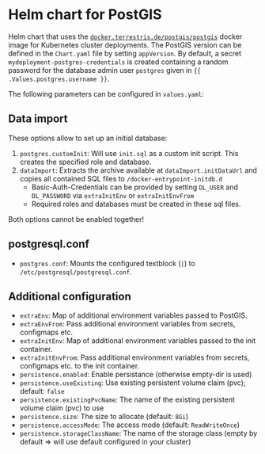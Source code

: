 # Helm chart for PostGIS

Helm chart that uses the [`docker.terrestris.de/postgis/postgis`](https://docker.terrestris.de/postgis/postgis) docker image for Kubernetes cluster deployments.
The PostGIS version can be defined in the `Chart.yaml` file by setting `appVersion`.
By default, a secret `mydeployment-postgres-credentials` is created containing a random password for the database admin user `postgres` given in `{{ .Values.postgres.username }}`.

The following parameters can be configured in `values.yaml`:

## Data import

These options allow to set up an initial database:

1. `postgres.customInit`: Will use `init.sql` as a custom init script. This creates the specified role and database.
2. `dataImport`: Extracts the archive available at `dataImport.initDataUrl` and copies all contained SQL files to `/docker-entrypoint-initdb.d`
    * Basic-Auth-Credentials can be provided by setting `DL_USER` and `DL_PASSWORD` via `extraInitEnv` or `extraInitEnvFrom`
    * Required roles and databases must be created in these sql files.

Both options cannot be enabled together!

## postgresql.conf

* `postgres.conf`: Mounts the configured textblock (`|`) to `/etc/postgresql/postgresql.conf`.

## Additional configuration

* `extraEnv`: Map of additional environment variables passed to PostGIS.
* `extraEnvFrom`: Pass additional environment variables from secrets, configmaps etc.
* `extraInitEnv`: Map of additional environment variables passed to the init container.
* `extraInitEnvFrom`: Pass additional environment variables from secrets, configmaps etc. to the init container.
* `persistence.enabled`: Enable persistance (otherwise empty-dir is used)
* `persistence.useExisting`: Use existing persistent volume claim (pvc); default: `false`
* `persistence.existingPvcName`: The name of the existing persistent volume claim (pvc) to use
* `persistence.size`: The size to allocate (default: `8Gi`)
* `persistence.accessMode`: The access mode (default: `ReadWriteOnce`)
* `persistence.storageClassName`: The name of the storage class (empty by default => will use default configured in your cluster)
